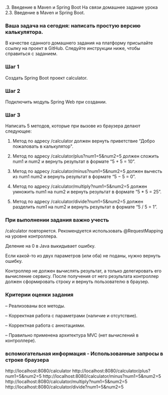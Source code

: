 .3. Введение в Maven и Spring Boot
На связи домашнее задание урока 2.3. Введение в Maven и Spring Boot.

### Ваша задача на сегодня: написать простую версию калькулятора.

В качестве сданного домашнего задания на платформу присылайте ссылку на проект в GitHub.
Следуйте инструкции ниже, чтобы справиться с заданием.

### Шаг 1

Создать Spring Boot проект calculator.

### Шаг 2

Подключить модуль Spring Web при создании.

### Шаг 3

Написать 5 методов, которые при вызове из браузера делают следующее:

1. Метод по адресу /calculator должен вернуть приветствие “Добро пожаловать в калькулятор".

2. Метод по адресу /calculator/plus?num1=5&num2=5 должен сложить num1 и num2 и вернуть результат
   в формате “5 + 5 = 10”.

3. Метод по адресу /calculator/minus?num1=5&num2=5 должен вычесть из num1 num2 и вернуть результат
   в формате “5 − 5 = 0”.

4. Метод по адресу /calculator/multiply?num1=5&num2=5 должен умножить num1 на num2 и вернуть результат
   в формате “5 * 5 = 25”.

5. Метод по адресу /calculator/divide?num1=5&num2=5 должен разделить num1 на num2 и вернуть результат
   в формате “5 / 5 = 1”.

### При выполнении задания важно учесть
/calculator повторяется. Рекомендуется использовать @RequestMapping на уровне контроллера.

Деление на 0 в Java выкидывает ошибку.

Если какой-то из двух параметров (или оба) не поданы, нужно вернуть ошибку.

Контроллер не должен вычислять результат, а только делегировать его вычисление сервису.
После получения от него результата контроллер должен сформировать строку и вернуть пользователю в браузер.

###  Критерии оценки задания

– Реализованы все методы.

– Корректная работа с параметрами (наличие и отсутствие).

– Корректная работа с аннотациями.

– Правильно применена архитектура MVC (нет вычислений в контроллере).

### вспомогательная информация - Использованные запросы в строке браузера
http://localhost:8080/calculator
http://localhost:8080/calculator/plus?num1=5&num2=5
http://localhost:8080/calculator/minus?num1=5&num2=5
http://localhost:8080/calculator/multiply?num1=5&num2=5
http://localhost:8080/calculator/divide?num1=5&num2=5
